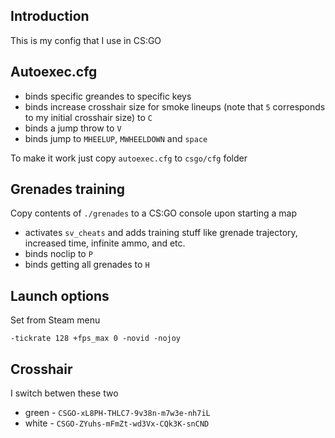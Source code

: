 ## Introduction

This is my config that I use in CS:GO

## Autoexec.cfg

* binds specific greandes to specific keys
* binds increase crosshair size for smoke lineups (note that ```5``` corresponds to my initial crosshair size) to ```C```
* binds a jump throw to ```V```
* binds jump to ```MHEELUP```, ```MWHEELDOWN``` and ```space```

To make it work just copy ```autoexec.cfg``` to ```csgo/cfg``` folder

## Grenades training

Copy contents of ```./grenades``` to a CS:GO console upon starting a map

* activates ```sv_cheats``` and adds training stuff like grenade trajectory, increased time, infinite ammo, and etc.
* binds noclip to ```P```
* binds getting all grenades to ```H```

## Launch options

Set from Steam menu

```-tickrate 128 +fps_max 0 -novid -nojoy```

## Crosshair

I switch betwen these two
 
 * green - ```CSGO-xL8PH-THLC7-9v38n-m7w3e-nh7iL```
 * white - ```CSGO-ZYuhs-mFmZt-wd3Vx-CQk3K-snCND```